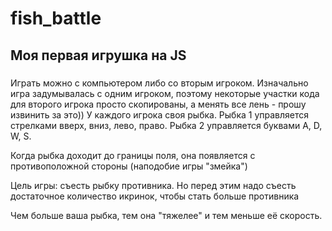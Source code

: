 # fish_battle
## Моя первая игрушка на JS
###
Играть можно с компьютером либо со вторым игроком.
Изначально игра задумывалась с одним игроком, поэтому некоторые участки кода для второго игрока просто скопированы, а менять все лень - прошу извинить за это))
У каждого игрока своя рыбка.
Рыбка 1 управляется стрелками вверх, вниз, лево, право.
Рыбка 2 управляется буквами A, D, W, S.

Когда рыбка доходит до границы поля, она появляется с противоположной стороны
(наподобие игры "змейка")

Цель игры: съесть рыбку противника. Но перед этим надо 
съесть достаточное количество икринок, чтобы стать больше противника

Чем больше ваша рыбка, тем она "тяжелее" и тем меньше её скорость.
##

